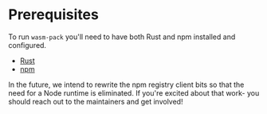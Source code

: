 # Prerequisites

To run `wasm-pack` you'll need to have both Rust and npm installed and configured.

- [Rust](./prerequisites/rust.html)
- [npm](./prerequisites/npm.html)

In the future, we intend to rewrite the npm registry client bits so that the need
for a Node runtime is eliminated. If you're excited about that work- you should
reach out to the maintainers and get involved!
